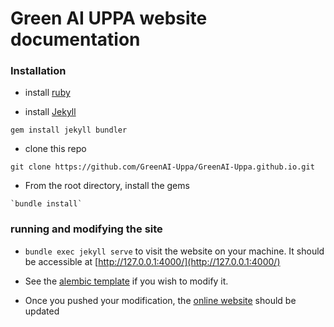 # Green AI UPPA website documentation


### Installation 

- install [ruby](https://jekyllrb.com/docs/installation/)

- install [Jekyll](https://jekyllrb.com/docs/step-by-step/01-setup/)
```
gem install jekyll bundler
```

- clone this repo
```
git clone https://github.com/GreenAI-Uppa/GreenAI-Uppa.github.io.git
```


- From the root directory, install the gems

```
`bundle install` 
```

### running and modifying the site

- `bundle exec jekyll serve` to visit the website on your machine. It should be accessible at [http://127.0.0.1:4000/](http://127.0.0.1:4000/)

- See the [alembic template](https://alembic.darn.es/) if you wish to modify it.

- Once you pushed your modification, the [online website](https://greenai-uppa.github.io/) should be updated
